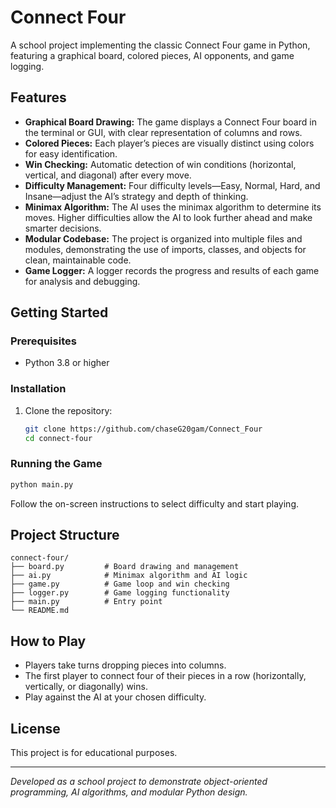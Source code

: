 # Connect Four

A school project implementing the classic Connect Four game in Python, featuring a graphical board, colored pieces, AI opponents, and game logging.

## Features

- **Graphical Board Drawing:** The game displays a Connect Four board in the terminal or GUI, with clear representation of columns and rows.
- **Colored Pieces:** Each player’s pieces are visually distinct using colors for easy identification.
- **Win Checking:** Automatic detection of win conditions (horizontal, vertical, and diagonal) after every move.
- **Difficulty Management:** Four difficulty levels—Easy, Normal, Hard, and Insane—adjust the AI’s strategy and depth of thinking.
- **Minimax Algorithm:** The AI uses the minimax algorithm to determine its moves. Higher difficulties allow the AI to look further ahead and make smarter decisions.
- **Modular Codebase:** The project is organized into multiple files and modules, demonstrating the use of imports, classes, and objects for clean, maintainable code.
- **Game Logger:** A logger records the progress and results of each game for analysis and debugging.

## Getting Started

### Prerequisites

- Python 3.8 or higher

### Installation

1. Clone the repository:
    ```bash
    git clone https://github.com/chaseG20gam/Connect_Four
    cd connect-four
    ```

### Running the Game

```bash
python main.py
```

Follow the on-screen instructions to select difficulty and start playing.

## Project Structure

```
connect-four/
├── board.py         # Board drawing and management
├── ai.py            # Minimax algorithm and AI logic
├── game.py          # Game loop and win checking
├── logger.py        # Game logging functionality
├── main.py          # Entry point
└── README.md
```

## How to Play

- Players take turns dropping pieces into columns.
- The first player to connect four of their pieces in a row (horizontally, vertically, or diagonally) wins.
- Play against the AI at your chosen difficulty.

## License

This project is for educational purposes.

---

*Developed as a school project to demonstrate object-oriented programming, AI algorithms, and modular Python design.*
